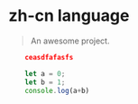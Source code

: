 # zh-cn language

> An awesome project.

``` json
    ceasdfafasfs
```

``` javascript
    let a = 0;
    let b = 1;
    console.log(a+b)

```
